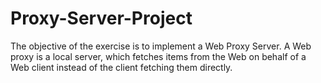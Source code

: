 # Proxy-Server-Project

The objective of the exercise is to implement a Web Proxy Server. 
A Web proxy is a local server, which fetches items from the Web on behalf of a 
Web client instead of the client fetching them directly. 
